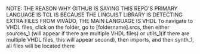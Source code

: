NOTE: THE REASON WHY GITHUB IS SAYING THIS REPO'S PRIMARY LANGUAGE IS TCL IS BECAUSE THE LINGUIST LIBRARY IS DETECTING EXTRA FILES FROM VIVADO, THE MAIN LANGUAGE IS VHDL
To navigate to VHDL files, click on the folder, go to [foldername].srcs, then either sources_1 (will appear if there are multiple VHDL files) or utils_1(if there are multiple VHDL files, this will appear second), then imports, and then synth_1, all files will be located there
